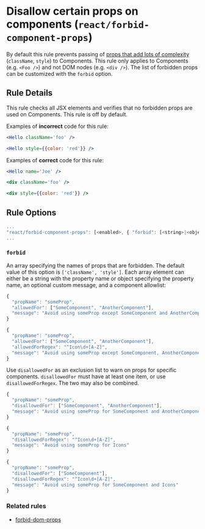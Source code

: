# Disallow certain props on components (`react/forbid-component-props`)

<!-- end auto-generated rule header -->

By default this rule prevents passing of [props that add lots of complexity](https://medium.com/brigade-engineering/don-t-pass-css-classes-between-components-e9f7ab192785) (`className`, `style`) to Components. This rule only applies to Components (e.g. `<Foo />`) and not DOM nodes (e.g. `<div />`). The list of forbidden props can be customized with the `forbid` option.

## Rule Details

This rule checks all JSX elements and verifies that no forbidden props are used
on Components. This rule is off by default.

Examples of **incorrect** code for this rule:

```jsx
<Hello className='foo' />
```

```jsx
<Hello style={{color: 'red'}} />
```

Examples of **correct** code for this rule:

```jsx
<Hello name='Joe' />
```

```jsx
<div className='foo' />
```

```jsx
<div style={{color: 'red'}} />
```

## Rule Options

```js
...
"react/forbid-component-props": [<enabled>, { "forbid": [<string>|<object>] }]
...
```

### `forbid`

An array specifying the names of props that are forbidden. The default value of this option is `['className', 'style']`.
Each array element can either be a string with the property name or object specifying the property name, an optional
custom message, and a component allowlist:

```js
{
  "propName": "someProp",
  "allowedFor": ["SomeComponent", "AnotherComponent"],
  "message": "Avoid using someProp except SomeComponent and AnotherComponent"
}
```

```js
{
  "propName": "someProp",
  "allowedFor": ["SomeComponent", "AnotherComponent"],
  "allowedForRegex": "^Icon\d+[A-Z]",
  "message": "Avoid using someProp except SomeComponent, AnotherComponent, and Icons"
}
```

Use `disallowedFor` as an exclusion list to warn on props for specific components. `disallowedFor` must have at least one item, or use  `disallowedForRegex`. The two may also be combined.

```js
{
  "propName": "someProp",
  "disallowedFor": ["SomeComponent", "AnotherComponent"],
  "message": "Avoid using someProp for SomeComponent and AnotherComponent"
}
```

```js
{
  "propName": "someProp",
  "disallowedForRegex": "^Icon\d+[A-Z]",
  "message": "Avoid using someProp for Icons"
}
```

```js
{
  "propName": "someProp",
  "disallowedFor": ["SomeComponent"],
  "disallowedForRegex": "^Icon\d+[A-Z]",
  "message": "Avoid using someProp for SomeComponent and Icons"
}
```

### Related rules

- [forbid-dom-props](./forbid-dom-props.md)

